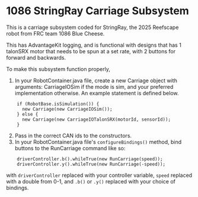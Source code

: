 # 1086 StringRay Carriage Subsystem

This is a carriage subsystem coded for StringRay, the 2025 Reefscape robot from FRC team 1086 Blue Cheese.

This has AdvantageKit logging, and is functional with designs that has 1 talonSRX motor that needs to be spun at a set rate, with 2 buttons for forward and backwards.

To make this subsystem function properly,

1. In your RobotContainer.java file, create a new Carriage object with arguments: CarriageIOSim if the mode is sim, and your preferred implementation otherwise.  An example statement is defined below.
```
    if (RobotBase.isSimulation()) {
      new Carriage(new CarriageIOSim());
    } else {
      new Carriage(new CarriageIOTalonSRX(motorId, sensorId));
    }
```
2. Pass in the correct CAN ids to the constructors.
3. In your RobotContainer.java file's `configureBindings()` method, bind buttons to the RunCarriage command like so:
```
    driverController.b().whileTrue(new RunCarriage(speed));
    driverController.y().whileTrue(new RunCarriage(-speed));
```
with `driverController` replaced with your controller variable, `speed` replaced with a double from 0-1, and `.b()` or `.y()` replaced with your choice of bindings.
